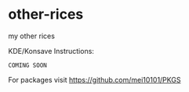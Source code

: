 # other-rices
my other rices

KDE/Konsave Instructions: 
```
COMING SOON
```
For packages visit https://github.com/mei10101/PKGS
